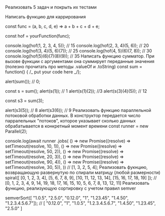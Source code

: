 Реализовать 5 задач и покрыть их тестами

Написать функцию для каррирования

const func = (a, b, c, d, e) => a + b + c + d + e;

const hof = yourFunction(func);

console.log(hof(1, 2, 3, 4, 5)); // 15
console.log(hof(2, 3, 4)(5, 6)); // 20
console.log(hof(3, 4)(5, 6)(7)); // 25
console.log(hof(4, 5)(6)(7, 8)); // 30
console.log(hof(5)(6)(7)(8)(9)); // 35
Написать функцию сумматор. При вызове функции с аргументами она суммирует переданные значения (полезно прочитать про методы .valueOf и .toString)
const sum = function() { /_ put your code here _/};

alert(sum()); // 0;

const s = sum();
alert(s(1)); // 1
alert(s(1)(2)); //3
alert(s(3)(4)(5)); // 12

const s3 = sum(3);

alert(s3(5)); // 8
alert(s3(6)); // 9
Реализовать функцию параллельной потоковой обработки данных. В конструктор передается число парралельных "потоков", которое указывает сколько данных обрабатывается в конкретный момент времени
const runner = new Parallel(2);

console.log(await runner
.jobs(
() => new Promise((resolve) => setTimeout(resolve, 10, 1)),
() => new Promise((resolve) => setTimeout(resolve, 50, 2)),
() => new Promise((resolve) => setTimeout(resolve, 20, 3)),
() => new Promise((resolve) => setTimeout(resolve, 90, 4)),
() => new Promise((resolve) => setTimeout(resolve, 30, 5)),
)) // [1, 3, 2, 5, 4];
Реализовать фукнцию, возвращающую развернутую по спирали матрицу (любой размерности)
spiral([
[0, 1, 2, 3, 4],
[5, 6, 7, 8, 9],
[10, 11, 12, 13, 14],
[15, 16, 17, 18, 19]
]); // [0, 1, 2, 3, 4, 9, 14, 19, 18, 17, 16, 15, 10, 5, 6, 7, 8, 13, 12, 11]
Реализовать функцию, реализующую сортировку с учетом правил semver

semverSort([ "1.0.5", "2.5.0", "0.12.0", "1", "1.23.45", "1.4.50", "1.2.3.4.5.6.7"]); // [ "0.12.0", "1", "1.0.5", "1.2.3.4.5.6.7", "1.4.50", "1.23.45", "2.5.0" ]
